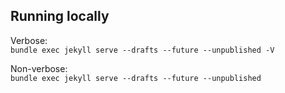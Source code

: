 ## Running locally
Verbose:\
`bundle exec jekyll serve --drafts --future --unpublished -V`

Non-verbose:\
 `bundle exec jekyll serve --drafts --future --unpublished`
